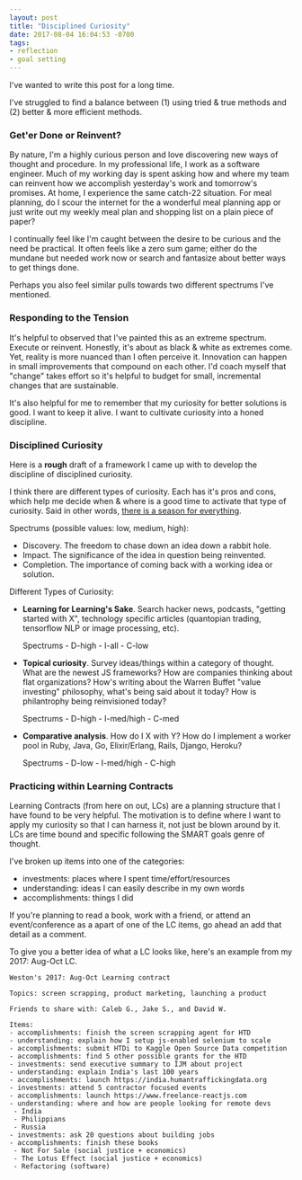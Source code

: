 ```yaml
---
layout: post
title: "Disciplined Curiosity"
date: 2017-08-04 16:04:53 -0700
tags:
- reflection
- goal setting
---
```


I've wanted to write this post for a long time.

I've struggled to find a balance between (1) using tried & true methods and (2) better & more efficient methods.

<!-- more -->


###  Get'er Done or Reinvent?


By nature, I'm a highly curious person and love discovering new ways of thought and procedure. In my professional life, I work as a software engineer. Much of my working day is spent asking how and where my team can reinvent how we accomplish yesterday's work and tomorrow's promises. At home, I experience the same catch-22 situation. For meal planning, do I scour the internet for the a wonderful meal planning app or just write out my weekly meal plan and shopping list on a plain piece of paper?

I continually feel like I'm caught between the desire to be curious and the need be practical. It often feels like a zero sum game; either do the mundane but needed work now or search and fantasize about better ways to get things done.

Perhaps you also feel similar pulls towards two different spectrums I've mentioned.

### Responding to the Tension

It's helpful to observed that I've painted this as an extreme spectrum. Execute or reinvent. Honestly, it's about as black & white as extremes come. Yet, reality is more nuanced than I often perceive it. Innovation can happen in small improvements that compound on each other. I'd coach myself that "change" takes effort so it's helpful to budget for small, incremental changes that are sustainable.

It's also helpful for me to remember that my curiosity for better solutions is good. I want to keep it alive. I want to cultivate curiosity into a honed discipline.

### Disciplined Curiosity

Here is a __rough__ draft of a framework I came up with to develop the discipline of disciplined curiosity.

I think there are different types of curiosity. Each has it's pros and cons, which help me decide when & where is a good time to activate that type of curiosity. Said in other words, [there is a season for everything](https://www.biblegateway.com/passage/?search=Ecclesiastes+3&version=ESV).

Spectrums (possible values: low, medium, high):
- Discovery. The freedom to chase down an idea down a rabbit hole.
- Impact. The significance of the idea in question being reinvented.
- Completion. The importance of coming back with a working idea or solution.

Different Types of Curiosity:

- **Learning for Learning's Sake**. Search hacker news, podcasts, "getting started with X", technology specific articles (quantopian trading, tensorflow NLP or image processing, etc).

	Spectrums
		- D-high
		- I-all
		- C-low

- **Topical curiosity**. Survey ideas/things within a category of thought. What are the newest JS frameworks? How are companies thinking about flat organizations? How's writing about the Warren Buffet "value investing" philosophy, what's being said about it today? How is philantrophy being reinvisioned today?

	Spectrums
		- D-high
		- I-med/high
		- C-med


- **Comparative analysis**. How do I X with Y? How do I implement a worker pool in Ruby, Java, Go, Elixir/Erlang, Rails, Django, Heroku?

	Spectrums
		- D-low
		- I-med/high
		- C-high


### Practicing within Learning Contracts

Learning Contracts (from here on out, LCs) are a planning structure that I have found to be very helpful. The motivation is to define where I want to apply my curiosity so that I can harness it, not just be blown around by it. LCs are time bound and specific following the SMART goals genre of thought.

I've broken up items into one of the categories:
- investments: places where I spent time/effort/resources
- understanding: ideas I can easily describe in my own words
- accomplishments: things I did

If you're planning to read a book, work with a friend, or attend an event/conference as a apart of one of the LC items, go ahead an add that detail as a comment.

To give you a better idea of what a LC looks like, here's an example from my 2017: Aug-Oct LC.

```
Weston's 2017: Aug-Oct Learning contract

Topics: screen scrapping, product marketing, launching a product

Friends to share with: Caleb G., Jake S., and David W.  

Items:  
- accomplishments: finish the screen scrapping agent for HTD
- understanding: explain how I setup js-enabled selenium to scale
- accomplishments: submit HTDi to Kaggle Open Source Data competition
- accomplishments: find 5 other possible grants for the HTD
- investments: send executive summary to IJM about project
- understanding: explain India's last 100 years
- accomplishments: launch https://india.humantraffickingdata.org
- investments: attend 5 contractor focused events
- accomplishments: launch https://www.freelance-reactjs.com
- understanding: where and how are people looking for remote devs
 - India
 - Philippians
 - Russia
- investments: ask 20 questions about building jobs
- accomplishments: finish these books
 - Not For Sale (social justice + economics)
 - The Lotus Effect (social justice + economics)
 - Refactoring (software)

```
